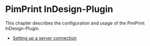 # PimPrint InDesign-Plugin

This chapter describes the configuration and usage of the PimPrint InDesign-Plugin.

* [Setting up a server connection](./00_Server_connection.md)
